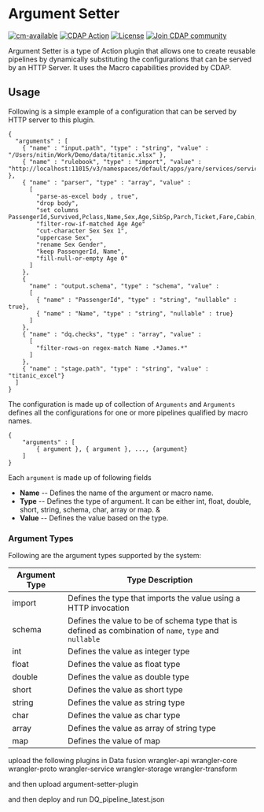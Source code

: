 # Argument Setter

[![cm-available](https://cdap-users.herokuapp.com/assets/cm-available.svg)](https://docs.cdap.io/cdap/current/en/integrations/cask-market.html)
[![CDAP Action](cdap-users.herokuapp.com/assets/cdap-action.svg)](https://docs.cdap.io/cdap)
[![License](https://img.shields.io/badge/License-Apache%202.0-blue.svg)](https://opensource.org/licenses/Apache-2.0)
[![Join CDAP community](https://cdap-users.herokuapp.com/badge.svg?t=wrangler)](https://cdap-users.herokuapp.com?t=1)

Argument Setter is a type of Action plugin that allows one to create reusable pipelines by dynamically substituting the configurations that can be served by an HTTP Server. It uses the Macro capabilities provided by CDAP.

## Usage

Following is a simple example of a configuration that can be served by HTTP server to this plugin.

```
{
  "arguments" : [
    { "name" : "input.path", "type" : "string", "value" : "/Users/nitin/Work/Demo/data/titanic.xlsx" },
    { "name" : "rulebook", "type" : "import", "value" : "http://localhost:11015/v3/namespaces/default/apps/yare/services/service/rulebook/MyRuleBook" },
    { "name" : "parser", "type" : "array", "value" :
      [
        "parse-as-excel body , true",
        "drop body",
        "set columns PassengerId,Survived,Pclass,Name,Sex,Age,SibSp,Parch,Ticket,Fare,Cabin,Embarked",
        "filter-row-if-matched Age Age"
        "cut-character Sex Sex 1",
        "uppercase Sex",
        "rename Sex Gender",
        "keep PassengerId, Name",
        "fill-null-or-empty Age 0"
      ]
    },
    {
      "name" : "output.schema", "type" : "schema", "value" :
      [
        { "name" : "PassengerId", "type" : "string", "nullable" : true},
        { "name" : "Name", "type" : "string", "nullable" : true}
      ]
    },
    { "name" : "dq.checks", "type" : "array", "value" :
      [
        "filter-rows-on regex-match Name .*James.*"
      ]
    },
    { "name" : "stage.path", "type" : "string", "value" : "titanic_excel"}
  ]
}
```

The configuration is made up of collection of `Arguments` and `Arguments` defines all the configurations for one or more pipelines qualified by macro names.

```
{
    "arguments" : [
        { argument }, { argument }, ..., {argument}
    ]
}
```

Each `argument` is made up of following fields

* **Name** -- Defines the name of the argument or macro name.
* **Type** -- Defines the type of argument. It can be either int, float, double, short, string, schema, char, array or map. &
* **Value** -- Defines the value based on the type.

### Argument Types

Following are the argument types supported by the system:

| Argument Type | Type Description |
| ------------- | ---------------- |
| import | Defines the type that imports the value using a HTTP invocation |
| schema | Defines the value to be of schema type that is defined as combination of `name`, `type` and `nullable` |
| int | Defines the value as integer type |
| float | Defines the value as float type |
| double | Defines the value as double type |
| short | Defines the value as short type |
| string | Defines the value as string type |
| char | Defines the value as char type |
| array | Defines the value as array of string type |
| map | Defines the value of map |


upload the following plugins in Data fusion
wrangler-api
wrangler-core
wrangler-proto
wrangler-service
wrangler-storage
wrangler-transform

and then upload 
argument-setter-plugin

and then deploy and run
DQ_pipeline_latest.json

